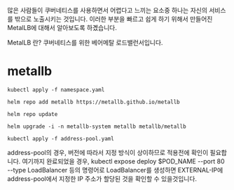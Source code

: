 많은 사람들이 쿠버네티스를 사용하면서 어렵다고 느끼는 요소중 하나는 자신의 서비스를 밖으로 노출시키는 것입니다.
이러한 부분을 빠르고 쉽게 하기 위해서 만들어진 MetalLB에 대해서 알아보도록 하곘습니다.

MetalLB 란?
쿠버네티스를 위한 베어메탈 로드밸런서입니다.

# metallb
```
kubectl apply -f namespace.yaml

helm repo add metallb https://metallb.github.io/metallb

helm repo update

helm upgrade -i -n metallb-system metallb metallb/metallb

kubectl apply -f address-pool.yaml
```

address-pool의 경우, 버전에 따라서 지정 방식이 상이하므로 적용전에 확인이 필요합니다.
여기까지 완료되었을 경우, 
kubectl expose deploy $POD_NAME --port 80 --type LoadBalancer
등의 명령어로 LoadBalancer를 생성하면 EXTERNAL-IP에 address-pool에서 지정한 IP 주소가 할당된 것을 확인할 수 있을것입니다.

